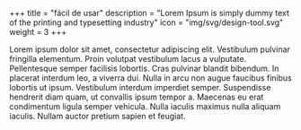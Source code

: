 +++
title = "fácil de usar"
description = "Lorem Ipsum is simply dummy text of the printing and typesetting industry"
icon = "img/svg/design-tool.svg"
weight = 3
+++

Lorem ipsum dolor sit amet, consectetur adipiscing elit. Vestibulum pulvinar fringilla elementum. Proin volutpat vestibulum lacus a vulputate. Pellentesque semper facilisis lobortis. Cras pulvinar blandit bibendum. In placerat interdum leo, a viverra dui. Nulla in arcu non augue faucibus finibus lobortis ut ipsum. Vestibulum interdum imperdiet semper. Suspendisse hendrerit diam quam, ut convallis ipsum tempor a. Maecenas eu erat condimentum ligula semper vehicula. Nulla iaculis maximus nulla aliquam iaculis. Nullam auctor pretium sapien et feugiat.
